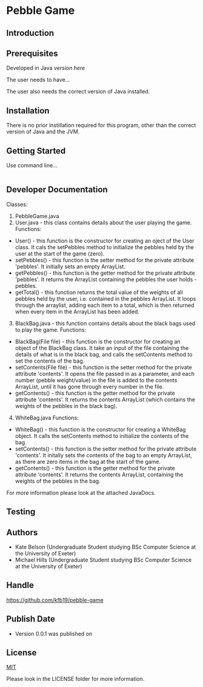   
# Pebble Game

## Introduction


## Prerequisites

Developed in Java *version here*

The user needs to have...

The user also needs the correct version of Java installed. 

## Installation

There is no prior instillation required for this program, other than the correct version of Java and the JVM. 

## Getting Started 

Use command line...

```bash

```

## Developer Documentation
Classes: 
1. PebbleGame.java 
2. User.java - this class contains details about the user playing the game. 
Functions:
  - User() - this function is the constructor for creating an oject of the User class. It cals the setPebbles method to initialize the pebbles held by the user at the start of the game (zero). 
  - setPebbles() - this function is the setter method for the private attribute 'pebbles'. It initially sets an empty ArrayList. 
  - getPebbles() - this function is the getter method for the private attribute 'pebbles'. It returns the ArrayList containing the pebbles the user holds - pebbles. 
  - getTotal() - this function returns the total value of the weights of all pebbles held by the user, i.e. contained in the pebbles ArrayList. It loops through the arraylist, adding each item to a total, which is then returned when every item in the ArrayList has been added. 
3. BlackBag.java - this function contains details about the black bags used to play the game. 
Functions: 
  - BlackBag(File file) - this function is the constructor for creating an object of the BlackBag class. It take an input of the file containing the details of what is in the black bag, and calls the setContents method to set the contents of the bag. 
  - setContents(File file) - this function is the setter method for the private attribute 'contents'. It opens the file passed in as a parameter, and each number (pebble weight/value) in the file is added to the contents ArrayList, until it has gone through every number in the file. 
  - getContents() - this function is the getter method for the private attribute 'contents'. It returns the contents ArrayList (which contains the weights of the pebbles in the black bag). 
4. WhiteBag.java
Functions: 
  - WhiteBag() - this function is the constructor for creating a WhiteBag object. It calls the setContents method to initialize the contents of the bag. 
  - setContents() - this function is the setter method for the private attribute 'contents'. It initally sets the contents of the bag to an empty ArrayList, as there are zero items in the bag at the start of the game. 
  - getContents() - this function is the getter method for the private attribute 'contents'. It returns the contents ArrayList, containing the weights of the pebbles in the bag. 

For more information please look at the attached JavaDocs. 

## Testing



## Authors 

- Kate Belson (Undergraduate Student studying BSc Computer Science at the University of Exeter)
- Michael Hills (Undergraduate Student studying BSc Computer Science at the University of Exeter)

## Handle

https://github.com/kfb19/pebble-game

## Publish Date 

- Version 0.0.1 was published on 

## License
[MIT](https://choosealicense.com/licenses/mit/)

Please look in the LICENSE folder for more information. 
